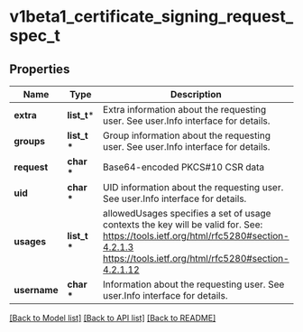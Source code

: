 # v1beta1_certificate_signing_request_spec_t

## Properties
Name | Type | Description | Notes
------------ | ------------- | ------------- | -------------
**extra** | **list_t*** | Extra information about the requesting user. See user.Info interface for details. | [optional] 
**groups** | **list_t \*** | Group information about the requesting user. See user.Info interface for details. | [optional] 
**request** | **char \*** | Base64-encoded PKCS#10 CSR data | 
**uid** | **char \*** | UID information about the requesting user. See user.Info interface for details. | [optional] 
**usages** | **list_t \*** | allowedUsages specifies a set of usage contexts the key will be valid for. See: https://tools.ietf.org/html/rfc5280#section-4.2.1.3      https://tools.ietf.org/html/rfc5280#section-4.2.1.12 | [optional] 
**username** | **char \*** | Information about the requesting user. See user.Info interface for details. | [optional] 

[[Back to Model list]](../README.md#documentation-for-models) [[Back to API list]](../README.md#documentation-for-api-endpoints) [[Back to README]](../README.md)



